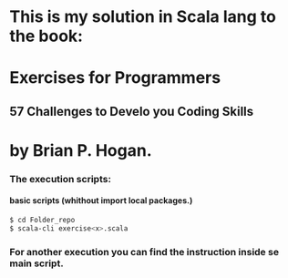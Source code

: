 # This is my solution in Scala lang to the book:
# Exercises for Programmers
## 57 Challenges to Develo you Coding Skills
# by Brian P. Hogan.


### The execution scripts:
#### basic scripts (whithout import local packages.)
```bash
$ cd Folder_repo
$ scala-cli exercise<x>.scala
```

### For another execution you can find the instruction inside se main script.

